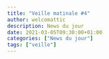 ```yaml
---
title: "Veille matinale #4"
author: welcomattic
description: News du jour
date: 2021-03-05T09:30:00+01:00
categories: ["News du jour"]
tags: ["veille"]
---
```

